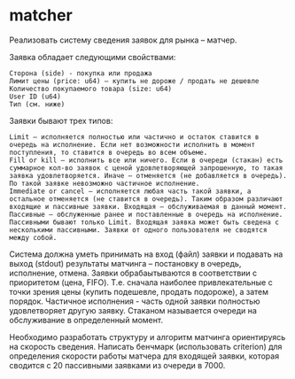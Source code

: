 # matcher

Реализовать систему сведения заявок для рынка – матчер.

Заявка обладает следующими свойствами:

    Сторона (side) - покупка или продажа
    Лимит цены (price: u64) – купить не дороже / продать не дешевле
    Количество покупаемого товара (size: u64)
    User ID (u64)
    Тип (см. ниже)

Заявки бывают трех типов:

    Limit – исполняется полностью или частично и остаток ставится в очередь на исполнение. Если нет возможности исполнить в момент поступления, то ставится в очередь во всем объеме.
    Fill or kill – исполнить все или ничего. Если в очереди (стакан) есть суммарное кол-во заявок с ценой удовлетворяющей запрошенную, то такая заявка удовлетворяется. Иначе – отменяется (не добавляется в очередь). По такой заявке невозможно частичное исполнение.
    Immediate or cancel – исполняется любая часть такой заявки, а остальное отменяется (не ставится в очередь). Таким образом различают входящие и пассивные заявки. Входящая – обслуживаемая в данный момент. Пассивные – обслуженные ранее и поставленные в очередь на исполнение. Пассивными бывают только Limit. Входящая заявка может быть сведена с несколькими пассивными. Заявки от одного пользователя не сводятся между собой.

Система должна уметь принимать на вход (файл) заявки и подавать на выход (stdout) результаты матчинга – постановку в очередь, исполнение, отмена. Заявки обрабаытываются в соответствии с приоритетом (цена, FIFO). Т.е. сначала наиболее привлекательные с точки зрения цены (купить подешевле, продать подороже), а затем порядок. Частичное исполнения - часть одной заявки полностью удовлетворяет другую заявку. Стаканом называется очереди на обслуживание в определенный момент.

Необходимо разработать структуру и алгоритм матчинга ориентируясь на скорость сведения. Написать бенчмарк (использовать criterion) для определения скорости работы матчера для входящей заявки, которая сводится с 20 пассивными заявками из очереди в 7000.
